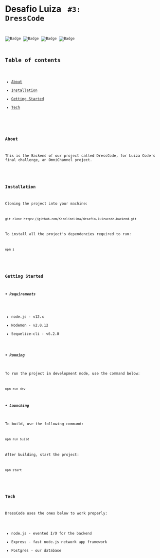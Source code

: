 # Desafio Luiza <Code> #3: DressCode

![Badge](https://img.shields.io/badge/Node.js-339933?style=for-the-badge&logo=nodedotjs&logoColor=white) ![Badge](https://img.shields.io/badge/Express.js-000000?style=for-the-badge&logo=express&logoColor=white) ![Badge](https://img.shields.io/badge/PostgreSQL-316192?style=for-the-badge&logo=postgresql&logoColor=white) ![Badge](https://img.shields.io/badge/Sequelize-e6e6e6?style=for-the-badge&logo=sequelize&logoColor=blue)

## Table of contents

- [About](#About)
- [Installation](#Installation)
- [Getting Started](#GettingStarted)
- [Tech](#Tech)

<a name="About" />

### About

This is the Backend of our project called DressCode, for Luiza Code's final challenge, an OmniChannel project.

<a name="Installation" />

### Installation

Cloning the project into your machine:

```md
git clone https://github.com/KarolineLima/desafio-luizacode-backend.git
```

To install all the project's dependencies required to run:

```
npm i
```

<a name="GettingStarted" />

### Getting Started

##### • Requirements

- node.js - v12.x
- Nodemon - v2.0.12
- Sequelize-cli - v6.2.0

##### • Running

To run the project in development mode, use the command below:

```
npm run dev
```

##### • Launching

To build, use the following command:

```
npm run build
```

After building, start the project:

```
npm start
```

<a name="Tech" />

### Tech

DressCode uses the ones below to work properly:

- node.js - evented I/O for the backend
- Express - fast node.js network app framework
- Postgres - our database
